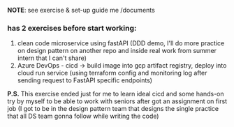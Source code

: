 **NOTE**: see exercise & set-up guide me /documents

### has 2 exercises before start working:
  1. clean code microservice using fastAPI (DDD demo, I'll do more practice on design pattern on another repo and inside real work from summer intern that I can't share)
  2. Azure DevOps - cicd -> build image into gcp artifact registry, deploy into cloud run service (using terraform config and monitoring log after sending request to FastAPI specific endpoints)

**P.S.** This exercise ended just for me to learn ideal cicd and some hands-on try by myself to be able to work with seniors after got an assignment on first job (I got to be in the design pattern team that designs the single practice that all DS team gonna follow while writing the code)
